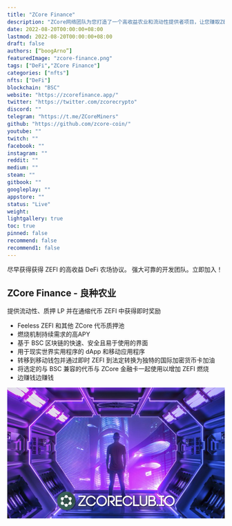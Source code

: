 ```yaml
---
title: "ZCore Finance"
description: "ZCore网络团队为您打造了一个高收益农业和流动性提供者项目，让您赚取ZEFI。"
date: 2022-08-20T00:00:00+08:00
lastmod: 2022-08-20T00:00:00+08:00
draft: false
authors: [“boogArno”]
featuredImage: "zcore-finance.png"
tags: ["DeFi","ZCore Finance"]
categories: ["nfts"]
nfts: ["DeFi"]
blockchain: "BSC"
website: "https://zcorefinance.app/"
twitter: "https://twitter.com/zcorecrypto"
discord: ""
telegram: "https://t.me/ZCoreMiners"
github: "https://github.com/zcore-coin/"
youtube: ""
twitch: ""
facebook: ""
instagram: ""
reddit: ""
medium: ""
steam: ""
gitbook: ""
googleplay: ""
appstore: ""
status: "Live"
weight: 
lightgallery: true
toc: true
pinned: false
recommend: false
recommend1: false
---
```

尽早获得获得 ZEFI 的高收益 DeFi 农场协议。
强大可靠的开发团队。立即加入！

## ZCore Finance - 良种农业

提供流动性、质押 LP 并在通缩代币 ZEFI 中获得即时奖励

- Feeless ZEFI 和其他 ZCore 代币质押池
- 燃烧机制持续需求的高APY
- 基于 BSC 区块链的快速、安全且易于使用的界面
- 用于现实世界实用程序的 dApp 和移动应用程序
- 转移到移动钱包并通过即时 ZEFI 到法定转换为独特的国际加密货币卡加油
- 将选定的与 BSC 兼容的代币与 ZCore 金融卡一起使用以增加 ZEFI 燃烧
- 边赚钱边赚钱

![FZ5pNj0WIAIwgzl](FZ5pNj0WIAIwgzl.jpg)
